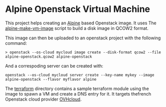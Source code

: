 # Alpine Openstack Virtual Machine

This project helps creating an [Alpine] based Openstack image.
It uses The [alpine-make-vm-image] script to build a disk image in QCOW2 format.

This image can then be uploaded to an openstack project with the following
command:

```console
> openstack --os-cloud mycloud image create --disk-format qcow2 --file alpine-openstack.qcow2 alpine-openstack
```

And a correspoding server can be created with:

```console
openstack --os-cloud mycloud server create --key-name mykey --image alpine-openstack --flavor myflavor alpine
```

The [terraform](./terraform) directory contains a sample terraform module using
the image to spawn a VM and create a DNS entry for it. It targets thefrench
Openstack cloud provider [OVHcloud].

<!-- MARKDOWN LINKS & IMAGES -->

[alpine]: https://alpinelinux.org/
[alpine-make-vm-image]: https://github.com/alpinelinux/alpine-make-vm-image
[ovhcloud]: https://www.ovhcloud.com/fr/
